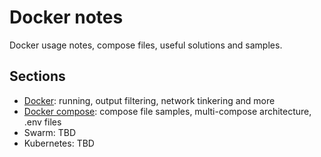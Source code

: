 # Docker notes

Docker usage notes, compose files, useful solutions and samples.


## Sections

 * [Docker](https://github.com/Simone-Zabberoni/docker-notes/blob/master/DOCKER.md): running, output filtering, network tinkering and more
 * [Docker compose](https://github.com/Simone-Zabberoni/docker-notes/blob/master/DOCKER-COMPOSE.md): compose file samples, multi-compose architecture, .env files
 * Swarm: TBD
 * Kubernetes: TBD

